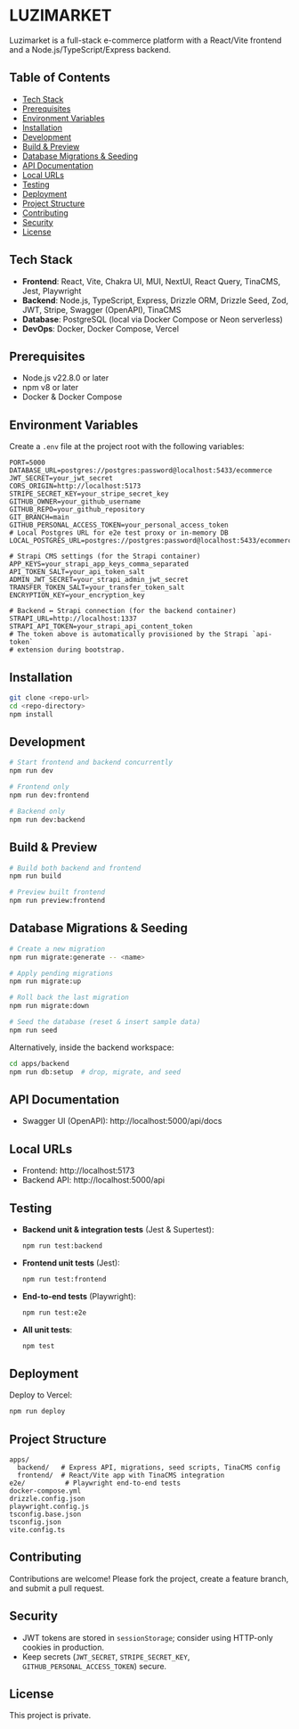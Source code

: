 # LUZIMARKET

Luzimarket is a full-stack e-commerce platform with a React/Vite frontend and a Node.js/TypeScript/Express backend.

## Table of Contents
- [Tech Stack](#tech-stack)
- [Prerequisites](#prerequisites)
- [Environment Variables](#environment-variables)
- [Installation](#installation)
- [Development](#development)
- [Build & Preview](#build--preview)
- [Database Migrations & Seeding](#database-migrations--seeding)
- [API Documentation](#api-documentation)
- [Local URLs](#local-urls)
- [Testing](#testing)
- [Deployment](#deployment)
- [Project Structure](#project-structure)
- [Contributing](#contributing)
- [Security](#security)
- [License](#license)

## Tech Stack
- **Frontend**: React, Vite, Chakra UI, MUI, NextUI, React Query, TinaCMS, Jest, Playwright
- **Backend**: Node.js, TypeScript, Express, Drizzle ORM, Drizzle Seed, Zod, JWT, Stripe, Swagger (OpenAPI), TinaCMS
- **Database**: PostgreSQL (local via Docker Compose or Neon serverless)
- **DevOps**: Docker, Docker Compose, Vercel

## Prerequisites
- Node.js v22.8.0 or later
- npm v8 or later
- Docker & Docker Compose

## Environment Variables
Create a `.env` file at the project root with the following variables:

```dotenv
PORT=5000
DATABASE_URL=postgres://postgres:password@localhost:5433/ecommerce
JWT_SECRET=your_jwt_secret
CORS_ORIGIN=http://localhost:5173
STRIPE_SECRET_KEY=your_stripe_secret_key
GITHUB_OWNER=your_github_username
GITHUB_REPO=your_github_repository
GIT_BRANCH=main
GITHUB_PERSONAL_ACCESS_TOKEN=your_personal_access_token
# Local Postgres URL for e2e test proxy or in-memory DB
LOCAL_POSTGRES_URL=postgres://postgres:password@localhost:5433/ecommerce

# Strapi CMS settings (for the Strapi container)
APP_KEYS=your_strapi_app_keys_comma_separated
API_TOKEN_SALT=your_api_token_salt
ADMIN_JWT_SECRET=your_strapi_admin_jwt_secret
TRANSFER_TOKEN_SALT=your_transfer_token_salt
ENCRYPTION_KEY=your_encryption_key

# Backend ↔ Strapi connection (for the backend container)
STRAPI_URL=http://localhost:1337
STRAPI_API_TOKEN=your_strapi_api_content_token
# The token above is automatically provisioned by the Strapi `api-token`
# extension during bootstrap.
```

## Installation
```bash
git clone <repo-url>
cd <repo-directory>
npm install
```

## Development
```bash
# Start frontend and backend concurrently
npm run dev

# Frontend only
npm run dev:frontend

# Backend only
npm run dev:backend
```

## Build & Preview
```bash
# Build both backend and frontend
npm run build

# Preview built frontend
npm run preview:frontend
```

## Database Migrations & Seeding
```bash
# Create a new migration
npm run migrate:generate -- <name>

# Apply pending migrations
npm run migrate:up

# Roll back the last migration
npm run migrate:down

# Seed the database (reset & insert sample data)
npm run seed
```
Alternatively, inside the backend workspace:
```bash
cd apps/backend
npm run db:setup  # drop, migrate, and seed
```

## API Documentation
- Swagger UI (OpenAPI): http://localhost:5000/api/docs

## Local URLs
- Frontend: http://localhost:5173
- Backend API: http://localhost:5000/api

## Testing
- **Backend unit & integration tests** (Jest & Supertest):
  ```bash
  npm run test:backend
  ```
- **Frontend unit tests** (Jest):
  ```bash
  npm run test:frontend
  ```
- **End-to-end tests** (Playwright):
  ```bash
  npm run test:e2e
  ```
- **All unit tests**:
  ```bash
  npm test
  ```

## Deployment
Deploy to Vercel:
```bash
npm run deploy
```

## Project Structure
```
apps/
  backend/   # Express API, migrations, seed scripts, TinaCMS config
  frontend/  # React/Vite app with TinaCMS integration
e2e/          # Playwright end-to-end tests
docker-compose.yml
drizzle.config.json
playwright.config.js
tsconfig.base.json
tsconfig.json
vite.config.ts
```

## Contributing
Contributions are welcome! Please fork the project, create a feature branch, and submit a pull request.

## Security
- JWT tokens are stored in `sessionStorage`; consider using HTTP-only cookies in production.
- Keep secrets (`JWT_SECRET`, `STRIPE_SECRET_KEY`, `GITHUB_PERSONAL_ACCESS_TOKEN`) secure.

## License
This project is private.
